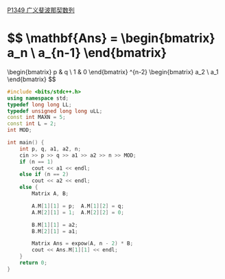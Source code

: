 [P1349 广义斐波那契数列](https://www.luogu.com.cn/problem/P1349)

$$
\mathbf{Ans} =
\begin{bmatrix}
a_n \\
a_{n-1}
\end{bmatrix}
=
\begin{bmatrix}
p & q \\
1 & 0
\end{bmatrix}
^{n-2}
\begin{bmatrix}
a_2 \\
a_1
\end{bmatrix}
$$

```cpp
#include <bits/stdc++.h>
using namespace std;
typedef long long LL;
typedef unsigned long long uLL;
const int MAXN = 5;
const int L = 2;
int MOD;

int main() {
    int p, q, a1, a2, n;
    cin >> p >> q >> a1 >> a2 >> n >> MOD;
    if (n == 1)
        cout << a1 << endl;
    else if (n == 2)
        cout << a2 << endl;
    else {
        Matrix A, B;

        A.M[1][1] = p;  A.M[1][2] = q;
        A.M[2][1] = 1;  A.M[2][2] = 0;

        B.M[1][1] = a2;
        B.M[2][1] = a1;

        Matrix Ans = expow(A, n - 2) * B;
        cout << Ans.M[1][1] << endl;
    }
    return 0;
}
```